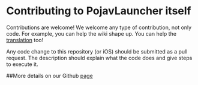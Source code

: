 # Contributing to PojavLauncher itself 
Contributions are welcome! We welcome any type of contribution, not only code. For example, you can help the wiki shape up. You can help the [translation](https://crowdin.com/project/pojavlauncher) too!

Any code change to this repository (or iOS) should be submitted as a pull request. The description should explain what the code does and give steps to execute it.

##More details on our Github [page](https://github.com/PojavLauncherTeam/)
